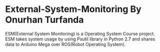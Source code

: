 # External-System-Monitoring By Onurhan Turfanda
ESM(External System Monitoring) is a Operating System Course project. ESM takes system usage by using Psutil library in Python 2.7 and shares data to Arduino Mega over ROS(Robot Operating System).
